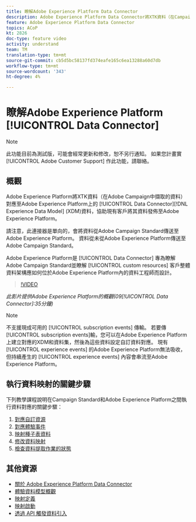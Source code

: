 ```yaml
---
title: 瞭解Adobe Experience Platform Data Connector
description: Adobe Experience Platform Data Connector將XTK資料（在Campaign中收錄的資料）對應至Adobe Experience Platform上的Experience Data Model(XDM)資料，協助現有客戶在Adobe Experience Platform上提供其資料。
feature: Adobe Experience Platform Data Connector
topics: ACoP
kt: 2826
doc-type: feature video
activity: understand
team: TM
translation-type: tm+mt
source-git-commit: cb5d5bc58137fd374eafe165c6ea13288a60d7db
workflow-type: tm+mt
source-wordcount: '343'
ht-degree: 4%

---
```



# 瞭解Adobe Experience Platform [!UICONTROL Data Connector]

>[!NOTE]
>
>此功能目前為測試版，可能會經常更新和修改，恕不另行通知。
>如果您計畫實 [!UICONTROL Adobe Customer Support] 作此功能，請聯絡。

## 概觀

Adobe Experience Platform將XTK資料（在Adobe Campaign中擷取的資料）對應至Adobe Experience Platform上的 [!UICONTROL Data Connector][!DNL Experience Data Model] (XDM)資料，協助現有客戶將其資料發佈至Adobe Experience Platform。

請注意，此連接器是單向的，會將資料從Adobe Campaign Standard傳送至Adobe Experience Platform。 資料從未從Adobe Experience Platform傳送至Adobe Campaign Standard。

Adobe Experience Platform是 [!UICONTROL Data Connector] 專為瞭解Adobe Campaign Standard並瞭解 [!UICONTROL custom resources] 客戶整體資料架構應如何位於Adobe Experience Platform內的資料工程師而設計。

>[!VIDEO](https://video.tv.adobe.com/v/27304?quality=12)

*此影片提供Adobe Experience Platform的概觀(09[!UICONTROL Data Connector]:35分鐘)*

>[!NOTE]
>
>不支援現成可用的 [!UICONTROL subscription events] 傳輸。 若要傳 [!UICONTROL subscription events]輸，您可以在Adobe Experience Platform上建立對應的XDM和資料集，然後為這些資料設定自訂資料對應。
>現有 [!UICONTROL experience events] 的Adobe Experience Platform無法吸收，但持續產生的 [!UICONTROL experience events] 內容會串流至Adobe Experience Platform。

## 執行資料映射的關鍵步驟

下列教學課程說明在Campaign Standard和Adobe Experience Platform之間執行資料對應的關鍵步驟：

1. [對應自訂資源](/help/administrating/adobe-experience-platform-data-connector/mapping-custom-resources.md)
2. [對應體驗事件](/help/administrating/adobe-experience-platform-data-connector/mapping-experience-events.md)
3. [映射種子表資料](/help/administrating/adobe-experience-platform-data-connector/mapping-seed-table-data.md)
4. [修改資料映射](/help/administrating/adobe-experience-platform-data-connector/modifying-data-mapping.md)
5. [檢查資料提取作業的狀態](/help/administrating/adobe-experience-platform-data-connector/checking-status-of-data-ingestion-jobs.md)

## 其他資源

* [關於 Adobe Experience Platform Data Connector](https://docs.adobe.com/content/help/en/campaign-standard/using/administrating/mapping-campaign-and-aep-data/aep-about-data-connector.html)
* [體驗資料模型概觀](https://docs.adobe.com/content/help/en/campaign-standard/using/administrating/mapping-campaign-and-aep-data/aep-data-model-overview.html)
* [映射定義](https://docs.adobe.com/content/help/en/campaign-standard/using/administrating/mapping-campaign-and-aep-data/aep-mapping-definition.html)
* [映射啟動](https://docs.adobe.com/content/help/en/campaign-standard/using/administrating/mapping-campaign-and-aep-data/aep-mapping-activation.html)
* [透過 API 觸發資料引入](https://docs.adobe.com/content/help/en/campaign-standard/using/administrating/mapping-campaign-and-aep-data/aep-triggering-data-ingestion.html)
